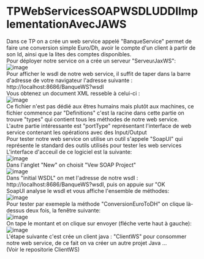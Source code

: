 # TPWebServicesSOAPWSDLUDDIImplementationAvecJAWS
Dans ce TP on a crée un web service appelé "BanqueService" permet de faire une conversion simple Euro/Dh, avoir le compte d'un client à partir de son Id, ainsi que la lites des comptes disponibles.  
Pour déployer notre service on a crée un serveur "ServeurJaxWS":    
![image](https://user-images.githubusercontent.com/102111459/174474977-3c27591c-3ea2-44df-8fda-50abcb02e203.png)  
Pour afficher le wsdl de notre web service, il suffit de taper dans la barre d'adresse de votre navigateur l'adresse suivante : http://localhost:8686/BanqueWS?wsdl  
Vous obtenez un document XML resseble à celui-ci :  
![image](https://user-images.githubusercontent.com/102111459/174475231-eac6d92d-bf58-49e7-bbe9-c844981d14a7.png)  
Ce fichier n'est pas dédié aux êtres humains mais plutôt aux machines, ce fichier commence par "Definitions" c'est la racine dans cette partie on trouve "types" qui contient tous les méthodes de notre web service.  
L'autre partie intéressante est "portType" représentant l'interface de web service contenant les opérations avec des Input/Output  
Pour tester notre web service on utilise un outil s'appele "SoapUI" qui représente le standard des outils utilisés pour tester les web services  
L'interface d'acceuil de ce logiciel est la suivante:  
![image](https://user-images.githubusercontent.com/102111459/174475851-1c27b5cd-5a25-400d-b724-e0c42518859f.png)  
Dans l'anglet "New" on choisit "Vew SOAP Project"  
![image](https://user-images.githubusercontent.com/102111459/174475931-6d3fe041-25ed-4e7f-981e-105bc4ad06d9.png)  
Dans "initial WSDL" on met l'adresse de notre wsdl : http://localhost:8686/BanqueWS?wsdl, puis on appuie sur "OK  
SoapUI analyse le wsdl et vous affiche l'ensemble de méthodes:  
![image](https://user-images.githubusercontent.com/102111459/174476039-f3284229-4e8f-4954-bc61-21a4d56759b0.png)  
Pour tester par exemeple la méthode "ConversionEuroToDH" on clique là-dessus deux fois, la fenêtre suivante:  
![image](https://user-images.githubusercontent.com/102111459/174476139-b74a7797-0529-4175-8f65-06f591d2f2e4.png)  
On tape le montant et on clique sur envoyer (fléche verte haut à gauche):  
![image](https://user-images.githubusercontent.com/102111459/174476223-b8ecbce1-635f-408d-9d69-2ab36b9b44d4.png)  
L'étape suivante c'est crée un client java : "ClientWS" pour consommer notre web service, de ce fait on va créer un autre projet Java ...  
(Voir le repositorie ClientWS)







